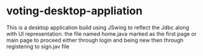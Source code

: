 # voting-desktop-appliation
This is a desktop application build using JSwing to reflect the Jdbc along with UI representation.
the file named home.java marked as the first page or main page to proceed either through login and being new then through registering to sign.jav file
